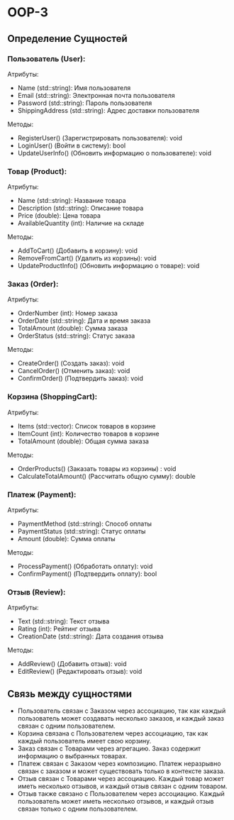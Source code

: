 # OOP-3
## Определение Сущностей
### Пользователь (User):

Атрибуты:
- Name (std::string): Имя пользователя
- Email (std::string): Электронная почта пользователя
- Password (std::string): Пароль пользователя
- ShippingAddress (std::string): Адрес доставки пользователя

Методы:
- RegisterUser() (Зарегистрировать пользователя): void
- LoginUser() (Войти в систему): bool
- UpdateUserInfo() (Обновить информацию о пользователе): void

### Товар (Product):

Атрибуты:
- Name (std::string): Название товара
- Description (std::string): Описание товара
- Price (double): Цена товара
- AvailableQuantity (int): Наличие на складе
  
Методы:
- AddToCart() (Добавить в корзину): void
- RemoveFromCart() (Удалить из корзины): void
- UpdateProductInfo() (Обновить информацию о товаре): void

### Заказ (Order):

Атрибуты:
- OrderNumber (int): Номер заказа
- OrderDate (std::string): Дата и время заказа
- TotalAmount (double): Сумма заказа
- OrderStatus (std::string): Статус заказа
  
Методы:
- CreateOrder() (Создать заказ): void
- CancelOrder() (Отменить заказ): void
- ConfirmOrder() (Подтвердить заказ): void
  
### Корзина (ShoppingCart):

Атрибуты:
- Items (std::vector<Product>): Список товаров в корзине
- ItemCount (int): Количество товаров в корзине
- TotalAmount (double): Общая сумма заказа

Методы:
- OrderProducts() (Заказать товары из корзины) : void
- CalculateTotalAmount() (Рассчитать общую сумму): double

### Платеж (Payment):

Атрибуты:
- PaymentMethod (std::string): Способ оплаты
- PaymentStatus (std::string): Статус оплаты
- Amount (double): Сумма оплаты

Методы:
- ProcessPayment() (Обработать оплату): void
- ConfirmPayment() (Подтвердить оплату): bool

### Отзыв (Review):

Атрибуты:
- Text (std::string): Текст отзыва
- Rating (int): Рейтинг отзыва
- CreationDate (std::string): Дата создания отзыва

Методы:
- AddReview() (Добавить отзыв): void
- EditReview() (Редактировать отзыв): void

## Связь между сущностями
- Пользователь связан с Заказом через ассоциацию, так как каждый пользователь может создавать несколько заказов, и каждый заказ связан с одним пользователем.
- Корзина связана с Пользователем через ассоциацию, так как каждый пользователь имеет свою корзину.
- Заказ связан с Товарами через агрегацию. Заказ содержит информацию о выбранных товарах.
- Платеж связан с Заказом через композицию. Платеж неразрывно связан с заказом и может существовать только в контексте заказа.
- Отзыв связан с Товарами через ассоциацию. Каждый товар может иметь несколько отзывов, и каждый отзыв связан с одним товаром.
- Отзыв также связано с Пользователем через ассоциацию. Каждый пользователь может иметь несколько отзывов, и каждый отзыв связан только с одним пользователем.
